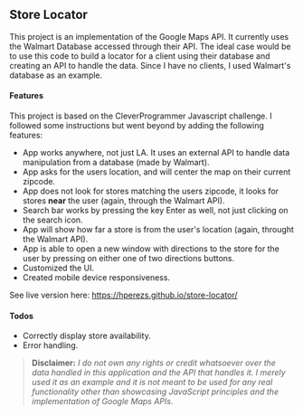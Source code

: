 ## Store Locator

This project is an implementation of the Google Maps API. It currently uses the Walmart Database accessed through their API. The ideal case would be to use this code to build a locator for a client using their database and creating an API to handle the data. Since I have no clients, I used Walmart's database as an example.

#### Features
This project is based on the CleverProgrammer Javascript challenge. I followed some instructions but went beyond by adding the following features:
- App works anywhere, not just LA. It uses an external API to handle data manipulation from a database (made by Walmart).
- App asks for the users location, and will center the map on their current zipcode.
- App does not look for stores matching the users zipcode, it looks for stores **near** the user (again, through the Walmart API).
- Search bar works by pressing the key Enter as well, not just clicking on the search icon.
- App will show how far a store is from the user's location (again, throught the Walmart API).
- App is able to open a new window with directions to the store for the user by pressing on either one of two directions buttons.
- Customized the UI.
- Created mobile device responsiveness.

See live version here: https://hperezs.github.io/store-locator/

#### Todos
- Correctly display store availability. 
- Error handling.

> **Disclaimer:** *I do not own any rights or credit whatsoever over the data handled in this application and the API that handles it. I merely used it as an example and it is not meant to be used for any real functionality other than showcasing JavaScript principles and the implementation of Google Maps APIs.*
